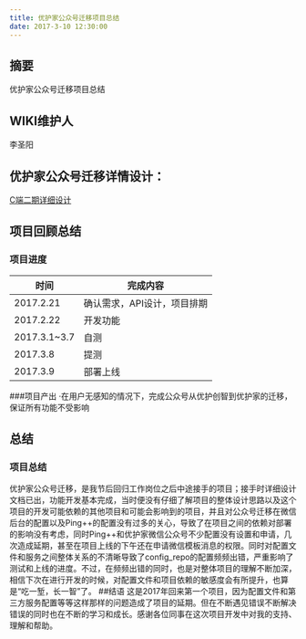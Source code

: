 ```yaml
---
title: 优护家公众号迁移项目总结
date: 2017-3-10 12:30:00
---
```


## 摘要

 优护家公众号迁移项目总结

<!--more-->
## WIKI维护人
李圣阳

## 优护家公众号迁移详情设计：
[C端二期详细设计](http://wiki.office.test.youhujia.com/2017/02/21/The-Great-Migration/)

## 项目回顾总结
### 项目进度

时间 | 完成内容
------- | -------
2017.2.21 | 确认需求，API设计，项目排期
2017.2.22 | 开发功能
2017.3.1~3.7 | 自测
2017.3.8 | 提测
2017.3.9 | 部署上线

###项目产出
·在用户无感知的情况下，完成公众号从优护创智到优护家的迁移，保证所有功能不受影响 

## 总结
### 项目总结
优护家公众号迁移，是我节后回归工作岗位之后中途接手的项目；接手时详细设计文档已出，功能开发基本完成，当时便没有仔细了解项目的整体设计思路以及这个项目的开发可能依赖的其他项目和可能会影响到的项目，并且对公众号迁移在微信后台的配置以及Ping++的配置没有过多的关心，导致了在项目之间的依赖对部署的影响没有考虑，同时Ping++和优护家微信公众号不少配置没有设置和申请，几次造成延期，甚至在项目上线的下午还在申请微信模板消息的权限。同时对配置文件和服务之间整体关系的不清晰导致了config_repo的配置频频出错，严重影响了测试和上线的进度。不过，在频频出错的同时，也是对整体项目的理解不断加深，相信下次在进行开发的时候，对配置文件和项目依赖的敏感度会有所提升，也算是“吃一堑，长一智”了。 
##结语
这是2017年回来第一个项目，因为配置文件和第三方服务配置等等这样那样的问题造成了项目的延期。但在不断遇见错误不断解决错误的同时也在不断的学习和成长。感谢各位同事在这次项目开发中对我的支持、理解和帮助。












